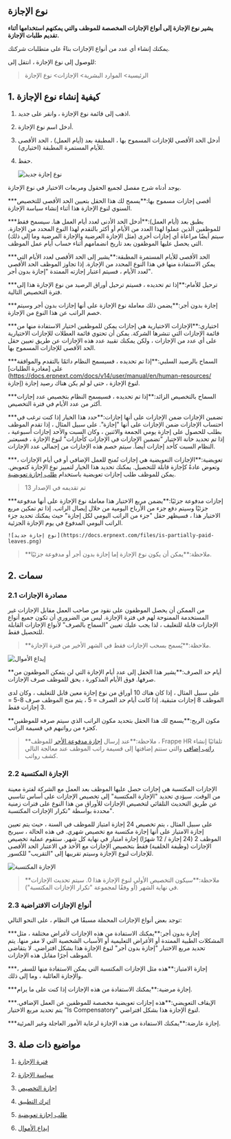## نوع الإجازة

**يشير نوع الإجازة إلى أنواع الإجازات المخصصة للموظف والتي يمكنهم استخدامها أثناء تقديم طلبات الإجازة.**

يمكنك إنشاء أي عدد من أنواع الإجازات بناءً على متطلبات شركتك.

للوصول إلى نوع الإجازة ، انتقل إلى:

> الرئيسية> الموارد البشرية> الإجازات> نوع الإجازة

## 1. كيفية إنشاء نوع الإجازة

1. اذهب إلى قائمة نوع الإجازة ، وانقر على جديد.
    
2. أدخل اسم نوع الإجازة.
    
3. أدخل الحد الأقصى للإجازات المسموح بها ، المطبقة بعد (أيام العمل) ، الحد الأقصى للأيام المستمرة المطبقة (اختياري).
    
4. حفظ.
    
    ![نوع إجازة جديد](https://docs.erpnext.com/files/new-leave-type.png)
    

يوجد أدناه شرح مفصل لجميع الحقول ومربعات الاختيار في نوع الإجازة.

***أقصى إجازات مسموح بها:**يسمح لك هذا الحقل بتعيين الحد الأقصى للتخصيص السنوي لنوع الإجازة هذا أثناء إنشاء سياسة الإجازة.
    
***يطبق بعد (أيام العمل):**أدخل الحد الأدنى لعدد أيام العمل هنا. سيسمح فقط للموظفين الذين عملوا لهذا العدد من الأيام أو أكثر بالتقدم لهذا النوع المحدد من الإجازة. سيتم أيضًا مراعاة أي إجازات أخرى (مثل الإجازة العرضية والإجازة المرضية وما إلى ذلك) التي يحصل عليها الموظفون بعد تاريخ انضمامهم أثناء حساب أيام عمل الموظف.
    
***الحد الأقصى للأيام المستمرة المطبقة:**يشير إلى الحد الأقصى لعدد الأيام التي يمكن الاستفادة منها في هذا النوع المحدد من الإجازة. إذا تجاوز الموظف الحد الأقصى لعدد الأيام ، فسيتم اعتبار إجازته الممتدة "إجازة بدون أجر".
    
***ترحيل للأمام:**إذا تم تحديده ، فسيتم ترحيل أوراق الرصيد من نوع الإجازة هذا إلى فترة التخصيص التالية.
    
***إجازة بدون أجر:**يضمن ذلك معاملة نوع الإجازة على أنها إجازات بدون أجر وسيتم خصم الراتب عن هذا النوع من الإجازة.
    
***اختياري:**الإجازات الاختيارية هي إجازات يمكن للموظفين اختيار الاستفادة منها من قائمة الإجازات التي تنشرها الشركة. يمكن أن تحتوي قائمة العطلات للإجازات الاختيارية على أي عدد من الإجازات ، ولكن يمكنك تقييد عدد هذه الإجازات عن طريق تعيين حقل الحد الأقصى للإجازات المسموح بها.
    
***السماح بالرصيد السلبي:**إذا تم تحديده ، فسيسمح النظام دائمًا بالتقدم والموافقة على [مغادرة الطلبات](https://docs.erpnext.com/docs/v14/user/manual/en/human-resources/ إجازة) لنوع الإجازة ، حتى لو لم يكن هناك رصيد إجازة.
    
***السماح بالتخصيص الزائد:**إذا تم تحديده ، فسيسمح النظام بتخصيص عدد إجازات أكثر من عدد الأيام في فترة التخصيص.
    
***تضمين الإجازات ضمن الإجازات على أنها إجازات:**حدد هذا الخيار إذا كنت ترغب في احتساب الإجازات ضمن الإجازات على أنها "إجازة". على سبيل المثال ، إذا تقدم الموظف بطلب للحصول على إجازة يومي الجمعة والاثنين ، وكان السبت والأحد إجازات أسبوعية ، إذا تم تحديد خانة الاختيار "تضمين الإجازات في الإجازات كأجازات" لنوع الإجازة ، فسيعتبر النظام السبت كأحد إجازات أيضاً. سيتم خصم هذه الإجازات من إجمالي عدد الإجازات.
    
***تعويضية:**الإجازات التعويضية هي إجازات تُمنح للعمل الإضافي أو في أيام الإجازات ، وتعوض عادةً كإجازة قابلة للتحصيل. يمكنك تحديد هذا الخيار لتمييز نوع الإجازة كتعويض. يمكن للموظف طلب إجازات تعويضية باستخدام [طلب إجازة تعويضية](https://docs.erpnext.com/docs/v14/user/manual/en/human-resources/compensatory-leave-request).
    

> تم تقديمه في الإصدار 13

***إجازات مدفوعة جزئيًا:**يضمن مربع الاختيار هذا معاملة نوع الإجازة على أنها مدفوعة جزئيًا وسيتم دفع جزء من الأرباح اليومية من خلال إيصال الراتب. إذا تم تمكين مربع الاختيار هذا ، فسيظهر حقل "جزء من الراتب اليومي لكل إجازة" حيث يمكنك تحديد جزء الراتب اليومي المدفوع في يوم الإجازة الجزئية.
    
    ![نوع إجازة جديد](https://docs.erpnext.com/files/is-partially-paid-leaves.png)
    

>**ملاحظة:**يمكن أن يكون نوع الإجازة إما إجازة بدون أجر أو مدفوعة جزئيًا.

## 2. سمات

### 2.1 مصادرة الإجازات

من الممكن أن يحصل الموظفون على نقود من صاحب العمل مقابل الإجازات غير المستخدمة الممنوحة لهم في فترة الإجازة. ليس من الضروري أن تكون جميع أنواع الإجازات قابلة للتغليف ، لذا يجب عليك تعيين "السماح بالصرف" لأنواع الإجازات القابلة للتحصيل فقط.

>**ملاحظة:**يُسمح بسحب الإجازات فقط في الشهر الأخير من فترة الإجازة.

![إيداع الأموال](https://docs.erpnext.com/files/leave-encashment.png)

**أيام حد الصرف:**يشير هذا الحقل إلى عدد أيام الإجازة التي لن يتمكن الموظفون من صرفها. فوق الأيام المذكورة ، يحق للموظف صرف الإجازات.

على سبيل المثال ، إذا كان هناك 10 أوراق من نوع إجازة معين قابل للتغليف ، وكان لدى الموظف 8 إجازات متبقية. إذا كانت أيام حد الصرف = 5 ، يتم منح الموظف صرف 8-5 = 3 إجازات فقط.

**مكون الربح:**يسمح لك هذا الحقل بتحديد مكون الراتب الذي سيتم صرفه للموظفين كجزء من رواتبهم في قسيمة الراتب.

>**ملاحظة:**عند إرسال [إجازة مدفوعة الأجر](https://docs.erpnext.com/docs/v14/user/manual/en/human-resources/leave-encashment) للموظف ، Frappe HR تلقائيًا إنشاء [راتب إضافي](https://docs.erpnext.com/docs/v14/user/manual/en/human-resources/additional-salary) والتي ستتم إضافتها إلى قسيمة راتب الموظف عند معالجة التالي كشف رواتب.

### 2.2 الإجازة المكتسبة

الإجازات المكتسبة هي إجازات حصل عليها الموظف بعد العمل مع الشركة لفترة معينة من الوقت. سيؤدي تحديد "الإجازة المكتسبة" إلى تخصيص الإجازات على أساس تناسبي عن طريق التحديث التلقائي لتخصيص الإجازات للأوراق من هذا النوع على فترات زمنية محددة بواسطة "تكرار الإجازات المكتسبة".

على سبيل المثال ، يتم تخصيص 24 إجازة امتياز للموظف في السنة ، حيث يتم تعيين إجازة الامتياز على أنها إجازة مكتسبة مع تخصيص شهري. في هذه الحالة ، سيربح الموظف 2 (24 إجازة / 12 شهرًا) إجازة امتياز في نهاية كل شهر. ستقوم عملية تخصيص الإجازات (وظيفة الخلفية) فقط بتخصيص الإجازات مع الأخذ في الاعتبار الحد الأقصى للإجازات لنوع الإجازة وسيتم تقريبها إلى "التقريب" للكسور.

![الإجازة المكتسبة](https://docs.erpnext.com/files/earned-leave.png)

>**ملاحظة:**سيكون التخصيص الأولي لنوع الإجازة هذا 0. سيتم تحديث الإجازات في نهاية الشهر (أو وفقًا لمجموعة "تكرار الإجازات المكتسبة").

### 2.3 أنواع الإجازات الافتراضية

توجد بعض أنواع الإجازات المحملة مسبقًا في النظام ، على النحو التالي:

***إجازة بدون أجر:**يمكنك الاستفادة من هذه الإجازات لأغراض مختلفة ، مثل المشكلات الطبية الممتدة أو الأغراض التعليمية أو الأسباب الشخصية التي لا مفر منها. يتم تحديد مربع الاختيار "إجازة بدون أجر" لنوع الإجازة هذا بشكل افتراضي. لا يتقاضى الموظف أجرًا مقابل هذه الإجازات.
    
***إجازة الامتياز:**هذه مثل الإجازات المكتسبة التي يمكن الاستفادة منها للسفر ، والإجازة العائلية ، وما إلى ذلك.
    
***إجازة مرضية:**يمكنك الاستفادة من هذه الإجازات إذا كنت على ما يرام.
    
***الإيقاف التعويضي:**هذه إجازات تعويضية مخصصة للموظفين عن العمل الإضافي. يتم تحديد مربع الاختيار "Is Compensatory" لنوع الإجازة هذا بشكل افتراضي.
    
***إجازة عارضة:**يمكنك الاستفادة من هذه الإجازة لرعاية الأمور العاجلة وغير المرئية.
    

## 3. مواضيع ذات صلة

1. [فترة الإجازة](https://docs.erpnext.com/docs/v14/user/manual/en/human-resources/leave-period)
    
2. [سياسة الإجازة](https://docs.erpnext.com/docs/v14/user/manual/en/human-resources/leave-policy)
    
3. [إجازة التخصيص](https://docs.erpnext.com/docs/v14/user/manual/en/human-resources/leave-allocation)
    
4. [اترك التطبيق](https://docs.erpnext.com/docs/v14/user/manual/en/human-resources/leave-application)
    
5. [طلب إجازة تعويضية](https://docs.erpnext.com/docs/v14/user/manual/en/human-resources/compensatory-leave-request)
    
6. [إيداع الأموال](https://docs.erpnext.com/docs/v14/user/manual/en/human-resources/leave-encashment)